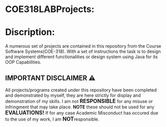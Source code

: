 # COE318LABProjects:
<h1>Discription:</h1>  
A numerous set of projects are contained in this repository from the Course Software Systems(COE-318). With a set of instructions the task is to design and implement different functionalities or design system using Java for its OOP Capabilities. 
<br/> 
<h2> IMPORTANT DISCLAIMER ⚠️</h2> 
All projects/programs created under this repository have been completed and demonstrated by myself, they are here strictly for display and demonstration of my skills. I am not <strong><big>RESPONSIBLE</big></strong> for any misuse or infringment that may take place. <strong>NOTE</strong> these should not be used for any <strong><big>EVALUATIONS!</big></strong> If for any case Academic Misconduct has occured due to the use of my work, I am <strong><big>NOT</big></strong>responsible. 
